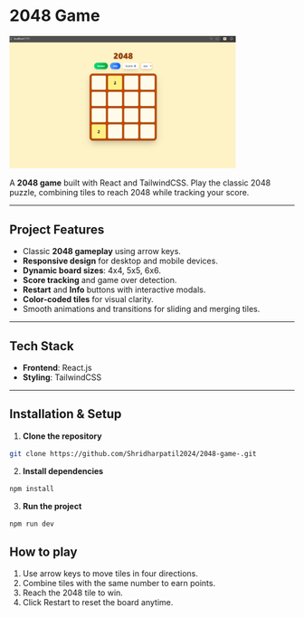 # 2048 Game

<img src="images/Screenshot-of-the-game .png" width="400"/>

A **2048 game** built with React and TailwindCSS. Play the classic 2048 puzzle, combining tiles to reach 2048 while tracking your score.  

---

## Project Features

- Classic **2048 gameplay** using arrow keys.
- **Responsive design** for desktop and mobile devices.
- **Dynamic board sizes**: 4x4, 5x5, 6x6.
- **Score tracking** and game over detection.
- **Restart** and **Info** buttons with interactive modals.
- **Color-coded tiles** for visual clarity.
- Smooth animations and transitions for sliding and merging tiles.

---

## Tech Stack

- **Frontend**: React.js  
- **Styling**: TailwindCSS  

---

## Installation & Setup

1. **Clone the repository**  
```bash
git clone https://github.com/Shridharpatil2024/2048-game-.git

```
2. **Install dependencies**
```bash
npm install
```

3. **Run the project**
```bash
npm run dev
```

## How to play
1. Use arrow keys to move tiles in four directions.
2. Combine tiles with the same number to earn points.
3. Reach the 2048 tile to win.
4. Click Restart to reset the board anytime.

